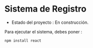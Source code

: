<h1> Sistema de Registro</h1>

- Estado del proyecto : En construcción.

Para ejecutar el sistema, debes poner :

```npm install react```
